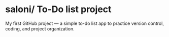 # saloni/ To-Do list project
My first GitHub project — a simple to-do list app to practice version control, coding, and project organization.
